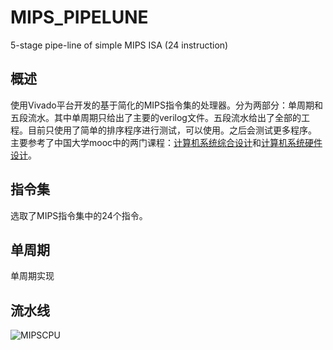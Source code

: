 # MIPS_PIPELUNE
5-stage pipe-line of simple MIPS ISA (24 instruction)  

## 概述    
使用Vivado平台开发的基于简化的MIPS指令集的处理器。分为两部分：单周期和五段流水。其中单周期只给出了主要的verilog文件。五段流水给出了全部的工程。目前只使用了简单的排序程序进行测试，可以使用。之后会测试更多程序。  
主要参考了中国大学mooc中的两门课程：[计算机系统综合设计](https://www.icourse163.org/learn/SEU-1003566002?tid=1450368449#/learn/announce)和[计算机系统硬件设计](https://www.icourse163.org/learn/HUST-1205809816?tid=1206093234#/learn/announce)。  
## 指令集  
选取了MIPS指令集中的24个指令。  
## 单周期  
单周期实现  
## 流水线  
![MIPSCPU](https://github.com/xiaoerlang0359/MIPS_PIPELINE/edit/master/MIPSCPU.png)


